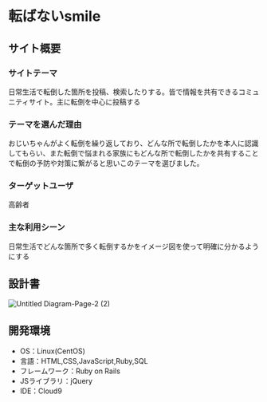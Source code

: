 # 転ばないsmile

## サイト概要
### サイトテーマ
日常生活で転倒した箇所を投稿、検索したりする。皆で情報を共有できるコミュニティサイト。主に転倒を中心に投稿する


### テーマを選んだ理由
おじいちゃんがよく転倒を繰り返しており、どんな所で転倒したかを本人に認識してもらい、また転倒で悩まれる家族にもどんな所で転倒したかを共有することで転倒の予防や対策に繋がると思いこのテーマを選びました。

### ターゲットユーザ
高齢者

### 主な利用シーン
日常生活でどんな箇所で多く転倒するかをイメージ図を使って明確に分かるようにする

## 設計書
![Untitled Diagram-Page-2 (2)](https://user-images.githubusercontent.com/100500134/181269040-8bd5ba42-4045-41d9-8886-4222618ef919.jpg)





## 開発環境
- OS：Linux(CentOS)
- 言語：HTML,CSS,JavaScript,Ruby,SQL
- フレームワーク：Ruby on Rails
- JSライブラリ：jQuery
- IDE：Cloud9
